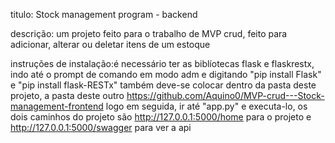 titulo: Stock management program - backend

descrição: um projeto feito para o trabalho de MVP crud, feito para adicionar, alterar ou deletar itens de um estoque

instruções de instalação:é necessário ter as biblíotecas flask e flaskrestx, indo até o prompt de comando em modo adm e digitando "pip install Flask" e "pip install flask-RESTx"
também deve-se colocar dentro da pasta deste projeto, a pasta deste outro https://github.com/Aquino0/MVP-crud---Stock-management-frontend
logo em seguida, ir até "app.py" e executa-lo, os dois caminhos do projeto são http://127.0.0.1:5000/home para o projeto e http://127.0.0.1:5000/swagger para ver a api
